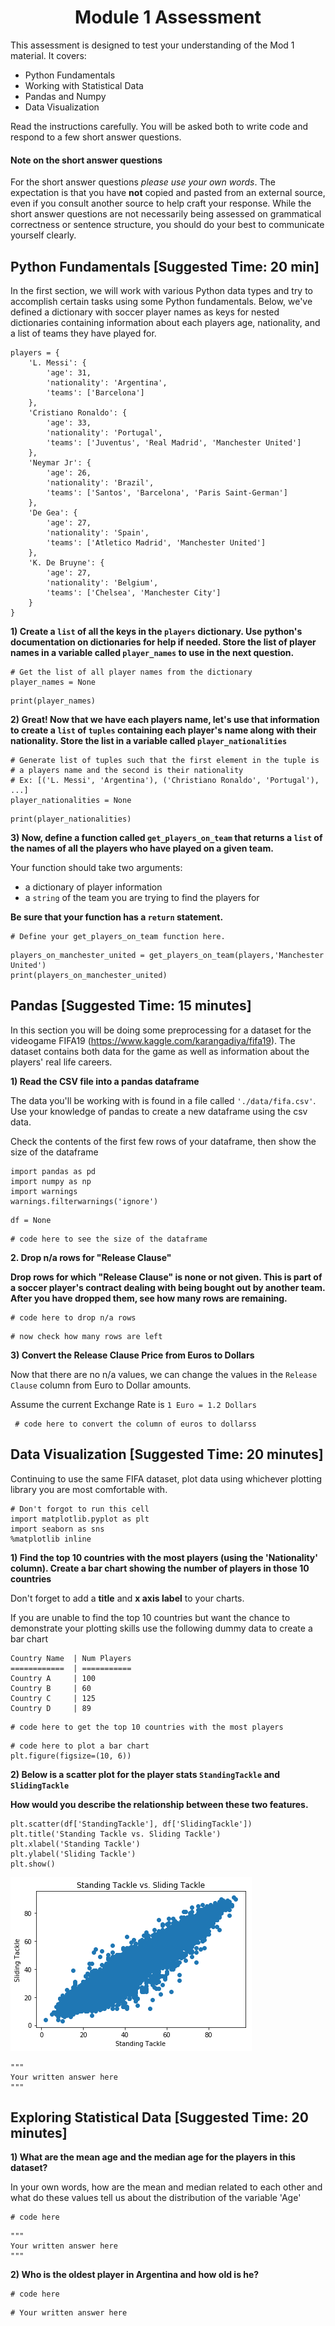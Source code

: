 
<h1 style='text-align:center'> Module 1 Assessment</h1>

This assessment is designed to test your understanding of the Mod 1 material. It covers:

* Python Fundamentals
* Working with Statistical Data
* Pandas and Numpy
* Data Visualization

Read the instructions carefully. You will be asked both to write code and respond to a few short answer questions.

#### Note on the short answer questions
For the short answer questions _please use your own words_. The expectation is that you have **not** copied and pasted from an external source, even if you consult another source to help craft your response. While the short answer questions are not necessarily being assessed on grammatical correctness or sentence structure, you should do your best to communicate yourself clearly.

## Python Fundamentals [Suggested Time: 20 min]

In the first section, we will work with various Python data types and try to accomplish certain tasks using some Python fundamentals. Below, we've defined a dictionary with soccer player names as keys for nested dictionaries containing information about each players age, nationality, and a list of teams they have played for.   


```
players = {
    'L. Messi': {
		'age': 31,
		'nationality': 'Argentina',
		'teams': ['Barcelona']
	},
	'Cristiano Ronaldo': {
		'age': 33,
		'nationality': 'Portugal',
		'teams': ['Juventus', 'Real Madrid', 'Manchester United']
	},
	'Neymar Jr': {
		'age': 26,
		'nationality': 'Brazil',
		'teams': ['Santos', 'Barcelona', 'Paris Saint-German']
	},
	'De Gea': {
		'age': 27,
		'nationality': 'Spain',
		'teams': ['Atletico Madrid', 'Manchester United']
	},
	'K. De Bruyne': {
		'age': 27,
		'nationality': 'Belgium',
		'teams': ['Chelsea', 'Manchester City']
	}
}
```

**1) Create a `list` of all the keys in the `players` dictionary. Use python's documentation on dictionaries for help if needed. Store the list of player names in a variable called `player_names` to use in the next question.**


```
# Get the list of all player names from the dictionary
player_names = None
```


```
print(player_names)
```

**2) Great! Now that we have each players name, let's use that information to create a `list` of `tuples` containing each player's name along with their nationality. Store the list in a variable called `player_nationalities`**


```
# Generate list of tuples such that the first element in the tuple is 
# a players name and the second is their nationality 
# Ex: [('L. Messi', 'Argentina'), ('Christiano Ronaldo', 'Portugal'), ...]
player_nationalities = None
```


```
print(player_nationalities)
```

**3) Now, define a function called `get_players_on_team` that returns a `list` of the names of all the players who have played on a given team.** 

Your function should take two arguments: 
* a dictionary of player information
* a `string` of the team you are trying to find the players for 

**Be sure that your function has a `return` statement.**


```
# Define your get_players_on_team function here.
```


```
players_on_manchester_united = get_players_on_team(players,'Manchester United')
print(players_on_manchester_united)
```

## Pandas  [Suggested Time: 15 minutes]

In this section you will be doing some preprocessing for a dataset for the videogame FIFA19 (https://www.kaggle.com/karangadiya/fifa19).  The dataset contains both data for the game as well as information about the players' real life careers.

**1) Read the CSV file into a pandas dataframe**

The data you'll be working with is found in a file called `'./data/fifa.csv'`.  Use your knowledge of pandas to create a new dataframe using the csv data. 

Check the contents of the first few rows of your dataframe, then show the size of the dataframe


```
import pandas as pd
import numpy as np
import warnings
warnings.filterwarnings('ignore')
```


```
df = None
```


```
# code here to see the size of the dataframe

```

**2. Drop n/a rows for "Release Clause"**
    
**Drop rows for which "Release Clause" is none or not given. This is part of a soccer player's contract dealing with being bought out by another team. After you have dropped them, see how many rows are remaining.**


```
# code here to drop n/a rows

```


```
# now check how many rows are left 

```

**3) Convert the Release Clause Price from Euros to Dollars**

Now that there are no n/a values, we can change the values in the `Release Clause` column from Euro to Dollar amounts.

Assume the current Exchange Rate is
`1 Euro = 1.2 Dollars`


```
 # code here to convert the column of euros to dollarss

```

## Data Visualization [Suggested Time: 20 minutes]

Continuing to use the same FIFA dataset, plot data using whichever plotting library you are most comfortable with.


```
# Don't forgot to run this cell
import matplotlib.pyplot as plt
import seaborn as sns
%matplotlib inline
```

**1) Find the top 10 countries with the most players (using the 'Nationality' column). Create a bar chart showing the number of players in those 10 countries**

Don't forget to add a **title** and **x axis label** to your charts.

If you are unable to find the top 10 countries but want the chance to demonstrate your plotting skills use the following dummy data to create a bar chart
```
Country Name  | Num Players
============  | ===========
Country A     | 100
Country B     | 60
Country C     | 125
Country D     | 89
```


```
# code here to get the top 10 countries with the most players

```


```
# code here to plot a bar chart
plt.figure(figsize=(10, 6))

```

**2) Below is a scatter plot for the player stats `StandingTackle` and `SlidingTackle`**

**How would you describe the relationship between these two features.**


```
plt.scatter(df['StandingTackle'], df['SlidingTackle'])
plt.title('Standing Tackle vs. Sliding Tackle')
plt.xlabel('Standing Tackle')
plt.ylabel('Sliding Tackle')
plt.show()
```


![png](index_files/index_32_0.png)



```
"""
Your written answer here
"""
```

## Exploring Statistical Data [Suggested Time: 20 minutes]

**1) What are the mean age and the median age for the players in this dataset?** 

In your own words, how are the mean and median related to each other and what do these values tell us about the distribution of the variable 'Age'


```
# code here
```


```
"""
Your written answer here
"""
```

**2) Who is the oldest player in Argentina and how old is he?**  


```
# code here
```


```
# Your written answer here
```
